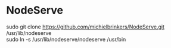 NodeServe
=========

sudo git clone https://github.com/michielbrinkers/NodeServe.git /usr/lib/nodeserve<br>
sudo ln -s /usr/lib/nodeserve/nodeserve /usr/bin<br>